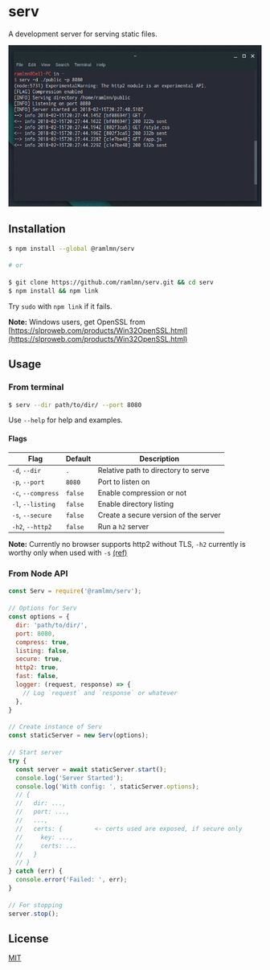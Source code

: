 # serv

A development server for serving static files.

![Terminal screenshot of serv](./snap/terminal.png)

## Installation

``` bash
$ npm install --global @ramlmn/serv

# or

$ git clone https://github.com/ramlmn/serv.git && cd serv
$ npm install && npm link
```
Try `sudo` with `npm link` if it fails.

**Note:** Windows users, get OpenSSL from
[https://slproweb.com/products/Win32OpenSSL.html](https://slproweb.com/products/Win32OpenSSL.html)

## Usage

### From terminal
``` bash
$ serv --dir path/to/dir/ --port 8080
```

Use `--help` for help and examples.
#### Flags

Flag                | Default   | Description
--------------------|-----------|-----------------------------------------------
 `-d`, `--dir`      | `.`       | Relative path to directory to serve
 `-p`, `--port`     | `8080`    | Port to listen on
 `-c`, `--compress` | `false`   | Enable compression or not
 `-l`, `--listing`  | `false`   | Enable directory listing
 `-s`, `--secure`   | `false`   | Create a secure version of the server
 `-h2`, `--http2`   | `false`   | Run a `h2` server

**Note:** Currently no browser supports http2 without TLS, `-h2` currently is
worthy only when used with `-s`
[(ref)](https://nodejs.org/api/http2.html#http2_server_side_example)

### From Node API

``` js
const Serv = require('@ramlmn/serv');

// Options for Serv
const options = {
  dir: 'path/to/dir/',
  port: 8080,
  compress: true,
  listing: false,
  secure: true,
  http2: true,
  fast: false,
  logger: (request, response) => {
    // Log `request` and `response` or whatever
  },
}

// Create instance of Serv
const staticServer = new Serv(options);

// Start server
try {
  const server = await staticServer.start();
  console.log('Server Started');
  console.log('With config: ', staticServer.options);
  // {
  //   dir: ...,
  //   port: ...,
  //   ...,
  //   certs: {         <- certs used are exposed, if secure only
  //     key: ...,
  //     certs: ...
  //   }
  // }
} catch (err) {
  console.error('Failed: ', err);
}

// For stopping
server.stop();
```

## License
[MIT](LICENSE)

